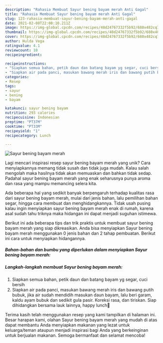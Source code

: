 ```yaml
---
description: "Rahasia Membuat Sayur bening bayam merah Anti Gagal"
title: "Rahasia Membuat Sayur bening bayam merah Anti Gagal"
slug: 123-rahasia-membuat-sayur-bening-bayam-merah-anti-gagal
date: 2021-02-08T22:08:10.211Z
image: https://img-global.cpcdn.com/recipes/48d24767332f5b92/680x482cq70/sayur-bening-bayam-merah-foto-resep-utama.jpg
thumbnail: https://img-global.cpcdn.com/recipes/48d24767332f5b92/680x482cq70/sayur-bening-bayam-merah-foto-resep-utama.jpg
cover: https://img-global.cpcdn.com/recipes/48d24767332f5b92/680x482cq70/sayur-bening-bayam-merah-foto-resep-utama.jpg
author: Hulda Vega
ratingvalue: 4.1
reviewcount: 10
recipeingredient:

recipeinstructions:
- "Siapkan semua bahan, petik daun dan batang bayam yg segar, cuci bersih"
- "Siapkan air pada panci, masukan bawang merah iris dan bawang putih bubuk, jika air sudah mendidih masukan daun bayam, lalu beri garam, kaldu ayam bubuk dan sedikit gula pasir. Koreksi rasa, dan tiriskan. Siap dihidangkan bersama lauk lainnya, happy lunch🍴"
categories:
- Resep
tags:
- sayur
- bening
- bayam

katakunci: sayur bening bayam 
nutrition: 293 calories
recipecuisine: Indonesian
preptime: "PT37M"
cooktime: "PT33M"
recipeyield: "1"
recipecategory: Lunch

---
```



![Sayur bening bayam merah](https://img-global.cpcdn.com/recipes/48d24767332f5b92/680x482cq70/sayur-bening-bayam-merah-foto-resep-utama.jpg)

Lagi mencari inspirasi resep sayur bening bayam merah yang unik? Cara menyiapkannya memang tidak susah dan tidak juga mudah. Kalau salah mengolah maka hasilnya tidak akan memuaskan dan bahkan tidak sedap. Padahal sayur bening bayam merah yang enak seharusnya punya aroma dan rasa yang mampu memancing selera kita.

Ada beberapa hal yang sedikit banyak berpengaruh terhadap kualitas rasa dari sayur bening bayam merah, mulai dari jenis bahan, lalu pemilihan bahan segar, hingga cara membuat dan menghidangkannya. Tidak usah pusing kalau ingin menyiapkan sayur bening bayam merah enak di rumah, karena asal sudah tahu triknya maka hidangan ini dapat menjadi suguhan istimewa.




Berikut ini ada beberapa tips dan trik praktis untuk membuat sayur bening bayam merah yang siap dikreasikan. Anda bisa menyiapkan Sayur bening bayam merah menggunakan 0 jenis bahan dan 2 tahap pembuatan. Berikut ini cara untuk menyiapkan hidangannya.

<!--inarticleads1-->

##### Bahan-bahan dan bumbu yang diperlukan dalam menyiapkan Sayur bening bayam merah:





<!--inarticleads2-->

##### Langkah-langkah membuat Sayur bening bayam merah:

1. Siapkan semua bahan, petik daun dan batang bayam yg segar, cuci bersih
1. Siapkan air pada panci, masukan bawang merah iris dan bawang putih bubuk, jika air sudah mendidih masukan daun bayam, lalu beri garam, kaldu ayam bubuk dan sedikit gula pasir. Koreksi rasa, dan tiriskan. Siap dihidangkan bersama lauk lainnya, happy lunch🍴




Terima kasih telah menggunakan resep yang kami tampilkan di halaman ini. Besar harapan kami, olahan Sayur bening bayam merah yang mudah di atas dapat membantu Anda menyiapkan makanan yang lezat untuk keluarga/teman ataupun menjadi inspirasi bagi Anda yang berkeinginan untuk berjualan makanan. Semoga bermanfaat dan selamat mencoba!
